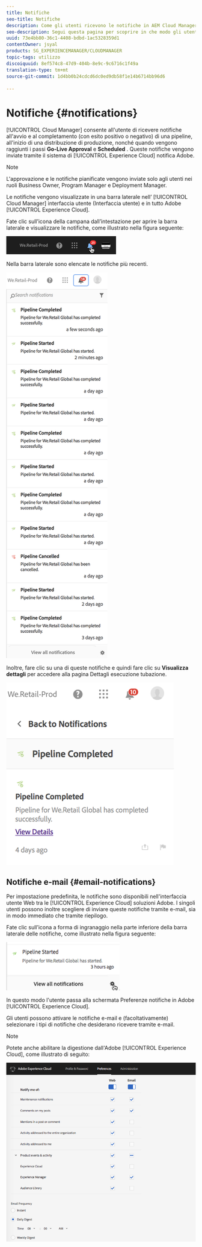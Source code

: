 ```yaml
---
title: Notifiche
seo-title: Notifiche
description: Come gli utenti ricevono le notifiche in AEM Cloud Manager
seo-description: Segui questa pagina per scoprire in che modo gli utenti ricevono le notifiche quando una pipeline inizia e termina - con o senza successo - in AEM Cloud Manager.
uuid: 73e4bb80-36c1-4408-bdbd-1ac5328359d1
contentOwner: jsyal
products: SG_EXPERIENCEMANAGER/CLOUDMANAGER
topic-tags: utilizzo
discoiquuid: 8ef574c8-47d9-404b-8e9c-9c6716c1f49a
translation-type: tm+mt
source-git-commit: 1d4bb0b24cdcd6dc0ed9db58f1e14b6714bb96d6

---
```



# Notifiche {#notifications}

[!UICONTROL Cloud Manager] consente all'utente di ricevere notifiche all'avvio e al completamento (con esito positivo o negativo) di una pipeline, all'inizio di una distribuzione di produzione, nonché quando vengono raggiunti i passi **Go-Live Approval** e **Scheduled** . Queste notifiche vengono inviate tramite il sistema di [!UICONTROL Experience Cloud] notifica Adobe.

>[!NOTE]
>
>L'approvazione e le notifiche pianificate vengono inviate solo agli utenti nei ruoli Business Owner, Program Manager e Deployment Manager.

Le notifiche vengono visualizzate in una barra laterale nell’ [!UICONTROL Cloud Manager] interfaccia utente (Interfaccia utente) e in tutto Adobe [!UICONTROL Experience Cloud].

Fate clic sull’icona della campana dall’intestazione per aprire la barra laterale e visualizzare le notifiche, come illustrato nella figura seguente:

![](assets/image2018-7-12_11-52-40.png)

Nella barra laterale sono elencate le notifiche più recenti.

![](assets/screen_shot_2018-07-20at91406pm.png)

Inoltre, fare clic su una di queste notifiche e quindi fare clic su **Visualizza dettagli** per accedere alla pagina Dettagli esecuzione tubazione.

![](assets/screen_shot_2018-08-14at43503pm.png)

## Notifiche e-mail {#email-notifications}

Per impostazione predefinita, le notifiche sono disponibili nell'interfaccia utente Web tra le [!UICONTROL Experience Cloud] soluzioni Adobe. I singoli utenti possono inoltre scegliere di inviare queste notifiche tramite e-mail, sia in modo immediato che tramite riepilogo.

Fate clic sull’icona a forma di ingranaggio nella parte inferiore della barra laterale delle notifiche, come illustrato nella figura seguente:

![](assets/image2018-7-12_12-8-19.png)

In questo modo l'utente passa alla schermata Preferenze notifiche in Adobe [!UICONTROL Experience Cloud].

Gli utenti possono attivare le notifiche e-mail e (facoltativamente) selezionare i tipi di notifiche che desiderano ricevere tramite e-mail.

>[!NOTE]
>
>Potete anche abilitare la digestione dall'Adobe [!UICONTROL Experience Cloud], come illustrato di seguito:

![](assets/image2018-7-12_12-10-51.png)
